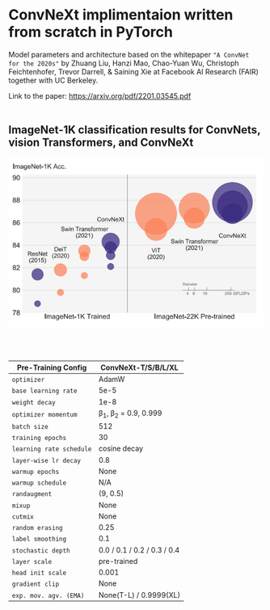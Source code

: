 # ConvNeXt implimentaion written from scratch in PyTorch

Model parameters and architecture based on the whitepaper `"A ConvNet for the 2020s"` by Zhuang Liu, Hanzi Mao, Chao-Yuan Wu, Christoph Feichtenhofer, Trevor Darrell, & Saining Xie at Facebook AI Research (FAIR) together with UC Berkeley.
<br />

Link to the paper:
https://arxiv.org/pdf/2201.03545.pdf
<br />
<br />
## ImageNet-1K classification results for ConvNets, vision Transformers, and ConvNeXt
![alt text](docs/imagenet-1k.png)

<br />
<br />

| Pre-Training Config        | ConvNeXt-T/S/B/L/XL |
|-------------|-------------|
| `optimizer`  | AdamW |
| `base learning rate`    | 5e-5 |
| `weight decay`  | 1e-8 |
| `optimizer momentum`      | β<sub>1</sub>, β<sub>2</sub> = 0.9, 0.999|
| `batch size`  | 512 |
| `training epochs`       | 30|
| `learning rate schedule`  | cosine decay|
| `layer-wise lr decay`  | 0.8 |
| `warmup epochs` | None|
| `warmup schedule` | N/A |
| `randaugment` | (9, 0.5) |
|  `mixup` |  None |
| `cutmix`    | None|
| `random erasing`| 0.25 |
|  `label smoothing`| 0.1|
|  `stochastic depth`|  0.0 / 0.1 / 0.2 / 0.3 / 0.4|
|  `layer scale`| pre-trained |
| `head init scale`| 0.001 |
| `gradient clip`| None |
| `exp. mov. agv. (EMA)`| None(T-L) / 0.9999(XL)|
